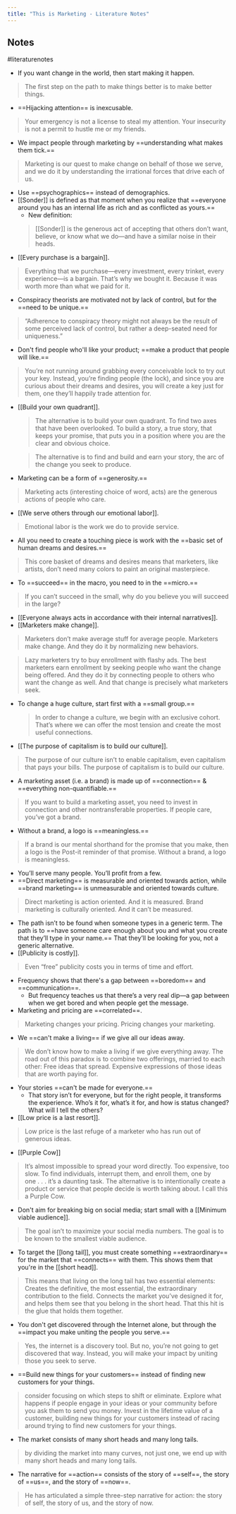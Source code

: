```yaml
---
title: "This is Marketing - Literature Notes"
---
```

## Notes
#literaturenotes 
- If you want change in the world, then start making it happen.
 >The first step on the path to make things better is to make better things.
- ==Hijacking attention== is inexcusable.
 >Your emergency is not a license to steal my attention. Your insecurity is not a permit to hustle me or my friends.
- We impact people through marketing by ==understanding what makes them tick.==
> Marketing is our quest to make change on behalf of those we serve, and we do it by understanding the irrational forces that drive each of us.
- Use ==psychographics== instead of demographics.
- [[Sonder]] is defined as that moment when you realize that ==everyone around you has an internal life as rich and as conflicted as yours.==
	- New definition:
	> [[Sonder]] is the generous act of accepting that others don’t want, believe, or know what we do—and have a similar noise in their heads.
- [[Every purchase is a bargain]].
 >Everything that we purchase—every investment, every trinket, every experience—is a bargain. That’s why we bought it. Because it was worth more than what we paid for it.
- Conspiracy theorists are motivated not by lack of control, but for the ==need to be unique.==
>“Adherence to conspiracy theory might not always be the result of some perceived lack of control, but rather a deep-seated need for uniqueness.”
- Don't find people who'll like your product; ==make a product that people will like.==
 >You’re not running around grabbing every conceivable lock to try out your key. Instead, you’re finding people (the lock), and since you are curious about their dreams and desires, you will create a key just for them, one they’ll happily trade attention for.
- [[Build your own quadrant]].
	>The alternative is to build your own quadrant. To find two axes that have been overlooked. To build a story, a true story, that keeps your promise, that puts you in a position where you are the clear and obvious choice.
   
   >The alternative is to find and build and earn your story, the arc of the change you seek to produce.
- Marketing can be a form of ==generosity.==
 >Marketing acts (interesting choice of word, acts) are the generous actions of people who care.
- [[We serve others through our emotional labor]].
> Emotional labor is the work we do to provide service.
- All you need to create a touching piece is work with the ==basic set of human dreams and desires.==
>This core basket of dreams and desires means that marketers, like artists, don’t need many colors to paint an original masterpiece.
- To ==succeed== in the macro, you need to in the ==micro.==
>If you can’t succeed in the small, why do you believe you will succeed in the large?
- [[Everyone always acts in accordance with their internal narratives]].
- [[Marketers make change]].
 >Marketers don’t make average stuff for average people. Marketers make change. And they do it by normalizing new behaviors.

  >Lazy marketers try to buy enrollment with flashy ads. The best marketers earn enrollment by seeking people who want the change being offered. And they do it by connecting people to others who want the change as well. And that change is precisely what marketers seek.
- To change a huge culture, start first with a ==small group.==
	>In order to change a culture, we begin with an exclusive cohort. That’s where we can offer the most tension and create the most useful connections.
- [[The purpose of capitalism is to build our culture]].
 >The purpose of our culture isn’t to enable capitalism, even capitalism that pays your bills. The purpose of capitalism is to build our culture.
- A marketing asset (i.e. a brand) is made up of ==connection== & ==everything non-quantifiable.==
 > If you want to build a marketing asset, you need to invest in connection and other nontransferable properties. If people care, you’ve got a brand.
- Without a brand, a logo is ==meaningless.==
>If a brand is our mental shorthand for the promise that you make, then a logo is the Post-it reminder of that promise. Without a brand, a logo is meaningless.
- You’ll serve many people. You’ll profit from a few.
- ==Direct marketing== is measurable and oriented towards action, while ==brand marketing== is unmeasurable and oriented towards culture.
>Direct marketing is action oriented. And it is measured. Brand marketing is culturally oriented. And it can’t be measured.
- The path isn’t to be found when someone types in a generic term. The path is to ==have someone care enough about you and what you create that they’ll type in your name.== That they’ll be looking for you, not a generic alternative.
- [[Publicity is costly]].
 >Even “free” publicity costs you in terms of time and effort.
- Frequency shows that there's a gap between ==boredom== and ==communication==.
	- But frequency teaches us that there’s a very real dip—a gap between when we get bored and when people get the message.
- Marketing and pricing are ==correlated==.
 >Marketing changes your pricing. Pricing changes your marketing.
- We ==can't make a living== if we give all our ideas away.
>We don’t know how to make a living if we give everything away. The road out of this paradox is to combine two offerings, married to each other: Free ideas that spread. Expensive expressions of those ideas that are worth paying for.
- Your stories ==can't be made for everyone.==
	- That story isn’t for everyone, but for the right people, it transforms the experience. Who’s it for, what’s it for, and how is status changed? What will I tell the others?
- [[Low price is a last resort]].
 >Low price is the last refuge of a marketer who has run out of generous ideas.
- [[Purple Cow]]
 >It’s almost impossible to spread your word directly. Too expensive, too slow. To find individuals, interrupt them, and enroll them, one by one . . . it’s a daunting task. The alternative is to intentionally create a product or service that people decide is worth talking about. I call this a Purple Cow.
- Don't aim for breaking big on social media; start small with a [[Minimum viable audience]].
>The goal isn’t to maximize your social media numbers. The goal is to be known to the smallest viable audience.
- To target the [[long tail]], you must create something ==extraordinary== for the market that ==connects== with them. This shows them that you're in the [[short head]].
 >This means that living on the long tail has two essential elements: Creates the definitive, the most essential, the extraordinary contribution to the field. Connects the market you’ve designed it for, and helps them see that you belong in the short head. That this hit is the glue that holds them together.
- You don't get discovered through the Internet alone, but through the ==impact you make uniting the people you serve.==
 >Yes, the internet is a discovery tool. But no, you’re not going to get discovered that way. Instead, you will make your impact by uniting those you seek to serve.
- ==Build new things for your customers== instead of finding new customers for your things.
 >consider focusing on which steps to shift or eliminate. Explore what happens if people engage in your ideas or your community before you ask them to send you money. Invest in the lifetime value of a customer, building new things for your customers instead of racing around trying to find new customers for your things.
- The market consists of many short heads and many long tails.
> by dividing the market into many curves, not just one, we end up with many short heads and many long tails.
- The narrative for ==action== consists of the story of ==self==, the story of ==us==, and the story of ==now==.
>He has articulated a simple three-step narrative for action: the story of self, the story of us, and the story of now.
